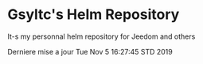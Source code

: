 # Gsyltc's Helm Repository

It-s my personnal helm repository for Jeedom and others

Derniere mise a jour Tue Nov  5 16:27:45 STD 2019
